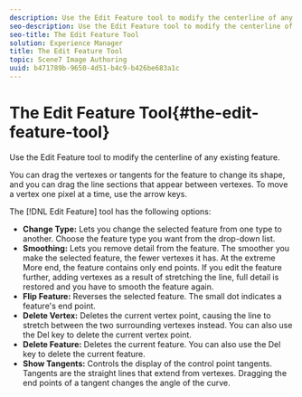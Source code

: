 ```yaml
---
description: Use the Edit Feature tool to modify the centerline of any existing feature.
seo-description: Use the Edit Feature tool to modify the centerline of any existing feature.
seo-title: The Edit Feature Tool
solution: Experience Manager
title: The Edit Feature Tool
topic: Scene7 Image Authoring
uuid: b471789b-9650-4d51-b4c9-b426be683a1c
---
```


# The Edit Feature Tool{#the-edit-feature-tool}

Use the Edit Feature tool to modify the centerline of any existing feature.

You can drag the vertexes or tangents for the feature to change its shape, and you can drag the line sections that appear between vertexes. To move a vertex one pixel at a time, use the arrow keys.

The [!DNL Edit Feature] tool has the following options:

* **Change Type:** Lets you change the selected feature from one type to another. Choose the feature type you want from the drop-down list. 
* **Smoothing:** Lets you remove detail from the feature. The smoother you make the selected feature, the fewer vertexes it has. At the extreme More end, the feature contains only end points. If you edit the feature further, adding vertexes as a result of stretching the line, full detail is restored and you have to smooth the feature again. 
* **Flip Feature:** Reverses the selected feature. The small dot indicates a feature's end point. 
* **Delete Vertex:** Deletes the current vertex point, causing the line to stretch between the two surrounding vertexes instead. You can also use the Del key to delete the current vertex point. 
* **Delete Feature:** Deletes the current feature. You can also use the Del key to delete the current feature. 
* **Show Tangents:** Controls the display of the control point tangents. Tangents are the straight lines that extend from vertexes. Dragging the end points of a tangent changes the angle of the curve.

